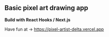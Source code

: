 ## Basic pixel art drawing app

**Build with React Hooks / Next.js**

Have fun at -> https://pixel-artist-delta.vercel.app

